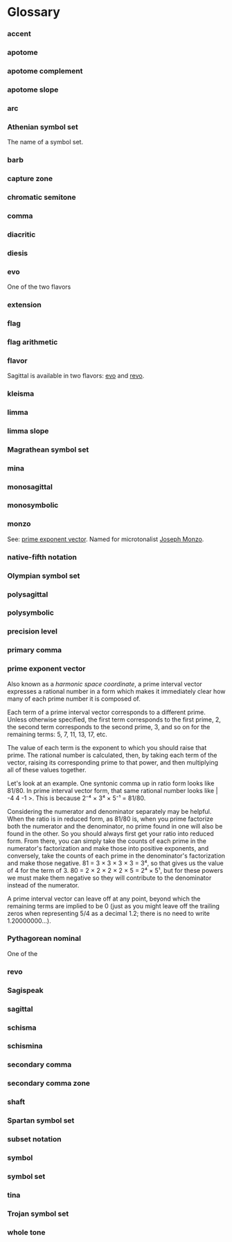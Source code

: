 # Glossary

### accent

### apotome

### apotome complement

### apotome slope

### arc

### Athenian symbol set

The name of a symbol set. 

### barb

### capture zone

### chromatic semitone

### comma

### diacritic

### diesis

### evo

One of the two flavors

### extension

### flag

### flag arithmetic

### flavor

Sagittal is available in two flavors: [evo](glossary.md#evo) and [revo](glossary.md#revo).

### kleisma

### limma

### limma slope

### Magrathean symbol set

### mina

### monosagittal

### monosymbolic

### monzo

See: [prime exponent vector](glossary.md#prime-exponent-vector). Named for microtonalist [Joseph Monzo](http://www.tonalsoft.com/enc/m/monzo-writings.aspx).

### native-fifth notation

### Olympian symbol set

### polysagittal

### polysymbolic

### precision level

### primary comma

### prime exponent vector

Also known as a _harmonic space coordinate_, a prime interval vector expresses a rational number in a form which makes it immediately clear how many of each prime number it is composed of.

Each term of a prime interval vector corresponds to a different prime. Unless otherwise specified, the first term corresponds to the first prime, 2, the second term corresponds to the second prime, 3, and so on for the remaining terms: 5, 7, 11, 13, 17, etc. 

The value of each term is the exponent to which you should raise that prime. The rational number is calculated, then, by taking each term of the vector, raising its corresponding prime to that power, and then multiplying all of these values together.

Let's look at an example. One syntonic comma up in ratio form looks like 81/80. In prime interval vector form, that same rational number looks like \| -4 4 -1 &gt;. This is because 2⁻⁴ × 3⁴ × 5⁻¹ = 81/80. 

Considering the numerator and denominator separately may be helpful. When the ratio is in reduced form, as 81/80 is, when you prime factorize both the numerator and the denominator, no prime found in one will also be found in the other. So you should always first get your ratio into reduced form. From there, you can simply take the counts of each prime in the numerator's factorization and make those into positive exponents, and conversely, take the counts of each prime in the denominator's factorization and make those negative. 81 = 3 × 3 × 3 × 3 = 3⁴, so that gives us the value of 4 for the term of 3. 80 = 2 × 2 × 2 × 2 × 5 = 2⁴ × 5¹, but for these powers we must make them negative so they will contribute to the denominator instead of the numerator.

A prime interval vector can leave off at any point, beyond which the remaining terms are implied to be 0 \(just as you might leave off the trailing zeros when representing 5/4 as a decimal 1.2; there is no need to write 1.20000000...\).

### Pythagorean nominal

One of the 

### revo

### Sagispeak

### sagittal

### schisma

### schismina

### secondary comma

### secondary comma zone

### shaft

### Spartan symbol set

### subset notation

### symbol

### symbol set

### tina

### Trojan symbol set

### whole tone





